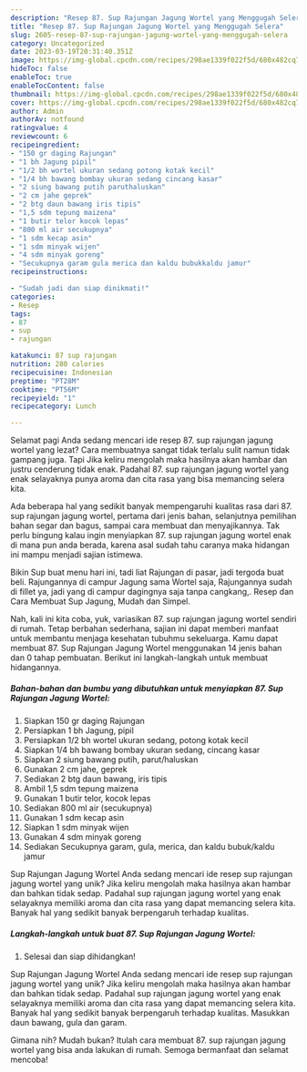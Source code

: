 ```yaml
---
description: "Resep 87. Sup Rajungan Jagung Wortel yang Menggugah Selera"
title: "Resep 87. Sup Rajungan Jagung Wortel yang Menggugah Selera"
slug: 2605-resep-87-sup-rajungan-jagung-wortel-yang-menggugah-selera
category: Uncategorized
date: 2023-03-19T20:31:40.351Z
image: https://img-global.cpcdn.com/recipes/298ae1339f022f5d/680x482cq70/87-sup-rajungan-jagung-wortel-foto-resep-utama.jpg
hideToc: false
enableToc: true
enableTocContent: false
thumbnail: https://img-global.cpcdn.com/recipes/298ae1339f022f5d/680x482cq70/87-sup-rajungan-jagung-wortel-foto-resep-utama.jpg
cover: https://img-global.cpcdn.com/recipes/298ae1339f022f5d/680x482cq70/87-sup-rajungan-jagung-wortel-foto-resep-utama.jpg
author: Admin
authorAv: notfound
ratingvalue: 4
reviewcount: 6
recipeingredient:
- "150 gr daging Rajungan"
- "1 bh Jagung pipil"
- "1/2 bh wortel ukuran sedang potong kotak kecil"
- "1/4 bh bawang bombay ukuran sedang cincang kasar"
- "2 siung bawang putih paruthaluskan"
- "2 cm jahe geprek"
- "2 btg daun bawang iris tipis"
- "1,5 sdm tepung maizena"
- "1 butir telor kocok lepas"
- "800 ml air secukupnya"
- "1 sdm kecap asin"
- "1 sdm minyak wijen"
- "4 sdm minyak goreng"
- "Secukupnya garam gula merica dan kaldu bubukkaldu jamur"
recipeinstructions:

- "Sudah jadi dan siap dinikmati!"
categories:
- Resep
tags:
- 87
- sup
- rajungan

katakunci: 87 sup rajungan 
nutrition: 280 calories
recipecuisine: Indonesian
preptime: "PT28M"
cooktime: "PT56M"
recipeyield: "1"
recipecategory: Lunch

---
```



Selamat pagi Anda sedang mencari ide resep 87. sup rajungan jagung wortel yang lezat? Cara membuatnya sangat tidak terlalu sulit namun tidak gampang juga. Tapi Jika keliru mengolah maka hasilnya akan hambar dan justru cenderung tidak enak. Padahal 87. sup rajungan jagung wortel yang enak selayaknya punya aroma dan cita rasa yang bisa memancing selera kita.


Ada beberapa hal yang sedikit banyak mempengaruhi kualitas rasa dari 87. sup rajungan jagung wortel, pertama dari jenis bahan, selanjutnya pemilihan bahan segar dan bagus, sampai cara membuat dan menyajikannya. Tak perlu bingung kalau ingin menyiapkan 87. sup rajungan jagung wortel enak di mana pun anda berada, karena asal sudah tahu caranya maka hidangan ini mampu menjadi sajian istimewa.

Bikin Sup buat menu hari ini, tadi liat Rajungan di pasar, jadi tergoda buat beli. Rajungannya di campur Jagung sama Wortel saja, Rajungannya sudah di fillet ya, jadi yang di campur dagingnya saja tanpa cangkang,. Resep dan Cara Membuat Sup Jagung, Mudah dan Simpel.


Nah, kali ini kita coba, yuk, variasikan 87. sup rajungan jagung wortel sendiri di rumah. Tetap berbahan sederhana, sajian ini dapat memberi manfaat untuk membantu menjaga kesehatan tubuhmu sekeluarga. Kamu dapat membuat 87. Sup Rajungan Jagung Wortel menggunakan 14 jenis bahan dan 0 tahap pembuatan. Berikut ini langkah-langkah untuk membuat hidangannya.

<!--inarticleads1-->

##### Bahan-bahan dan bumbu yang dibutuhkan untuk menyiapkan 87. Sup Rajungan Jagung Wortel:

1. Siapkan 150 gr daging Rajungan
1. Persiapkan 1 bh Jagung, pipil
1. Persiapkan 1/2 bh wortel ukuran sedang, potong kotak kecil
1. Siapkan 1/4 bh bawang bombay ukuran sedang, cincang kasar
1. Siapkan 2 siung bawang putih, parut/haluskan
1. Gunakan 2 cm jahe, geprek
1. Sediakan 2 btg daun bawang, iris tipis
1. Ambil 1,5 sdm tepung maizena
1. Gunakan 1 butir telor, kocok lepas
1. Sediakan 800 ml air (secukupnya)
1. Gunakan 1 sdm kecap asin
1. Siapkan 1 sdm minyak wijen
1. Gunakan 4 sdm minyak goreng
1. Sediakan Secukupnya garam, gula, merica, dan kaldu bubuk/kaldu jamur


Sup Rajungan Jagung Wortel Anda sedang mencari ide resep sup rajungan jagung wortel yang unik? Jika keliru mengolah maka hasilnya akan hambar dan bahkan tidak sedap. Padahal sup rajungan jagung wortel yang enak selayaknya memiliki aroma dan cita rasa yang dapat memancing selera kita. Banyak hal yang sedikit banyak berpengaruh terhadap kualitas. 

<!--inarticleads2-->

##### Langkah-langkah untuk buat 87. Sup Rajungan Jagung Wortel:


1. Selesai dan siap dihidangkan!

Sup Rajungan Jagung Wortel Anda sedang mencari ide resep sup rajungan jagung wortel yang unik? Jika keliru mengolah maka hasilnya akan hambar dan bahkan tidak sedap. Padahal sup rajungan jagung wortel yang enak selayaknya memiliki aroma dan cita rasa yang dapat memancing selera kita. Banyak hal yang sedikit banyak berpengaruh terhadap kualitas. Masukkan daun bawang, gula dan garam. 

Gimana nih? Mudah bukan? Itulah cara membuat 87. sup rajungan jagung wortel yang bisa anda lakukan di rumah. Semoga bermanfaat dan selamat mencoba!
